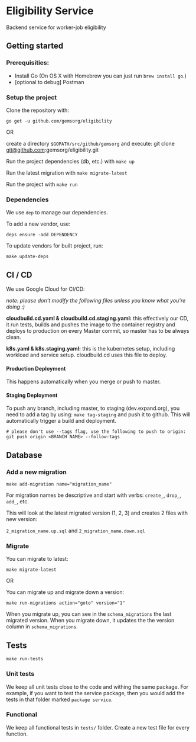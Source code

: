 # Eligibility Service
 
Backend service for worker-job eligibility

## Getting started 

### Prerequisities:

- Install Go (On OS X with Homebrew you can just run `brew install go`.)
- [optional to debug] Postman

### Setup the project

Clone the repository with: 

`go get -u github.com/gemsorg/eligibility`

OR 

create a directory `$GOPATH/src/github/gemsorg` and execute: git clone git@github.com:gemsorg/eligibility.git 

Run the project dependencies (db, etc.) with `make up`

Run the latest migration with `make migrate-latest`

Run the project with `make run`

### Dependencies

We use `dep` to manage our dependencies.

To add a new vendor, use: 

`deps ensure -add DEPENDENCY`

To update vendors for built project, run:

`make update-deps`

## CI / CD
We use Google Cloud for CI/CD:

*note: please don't modify the following files unless you know what you're doing :)*

**cloudbuild.cd.yaml & cloudbuild.cd.staging.yaml:** this effectively our CD, it run tests, builds and pushes the image to the container registry and deploys to production on every Master commit, so master has to be always clean. 

**k8s.yaml & k8s.staging.yaml:** this is the kubernetes setup, including workload and service setup. cloudbuild.cd uses this file to deploy.

#### Production Deployment
This happens automatically when you merge or push to master.

#### Staging Deployment
To push any branch, including master, to staging (dev.expand.org), you need to add a tag by using: `make tag-staging` and push it to github. This will automatically trigger a build and deployment. 

```
# please don't use --tags flag, use the following to push to origin:
git push origin <BRANCH NAME> --follow-tags
```

## Database

### Add a new migration

```make add-migration name="migration_name"```

For migration names be descriptive and start with verbs: `create_`, `drop_`, `add_`, etc.

This will look at the latest migrated version (1, 2, 3) and creates 2 files with new version:

`2_migration_name.up.sql` and `2_migration_name.down.sql`

### Migrate

You can migrate to latest:

```make migrate-latest```

OR 

You can migrate up and migrate down a version:

```make run-migrations action="goto" version="1"```

When you migrate up, you can see in the `schema_migrations` the last migrated version. When you migrate down, it updates the the version column in `schema_migrations`.

## Tests
```make run-tests```

### Unit tests
We keep all unit tests close to the code and withing the same package. For example, if you want to test the service package, then you would add the tests in that folder marked `package service`.

### Functional

We keep all functional tests in `tests/` folder. Create a new test file for every function. 

